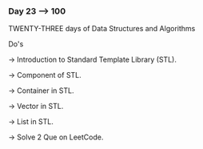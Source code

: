 ### Day 23 --> 100
TWENTY-THREE days of Data Structures and Algorithms

Do's

-> Introduction to Standard Template Library (STL).
    
-> Component of STL.

-> Container in STL.

-> Vector in STL.

-> List in STL.

-> Solve 2 Que on LeetCode.
